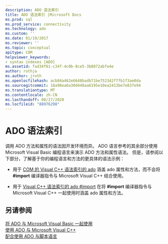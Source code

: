 ```yaml
---
description: ADO 语法索引
title: ADO 语法索引 |Microsoft Docs
ms.prod: sql
ms.prod_service: connectivity
ms.technology: ado
ms.custom: ''
ms.date: 01/19/2017
ms.reviewer: ''
ms.topic: conceptual
apitype: COM
helpviewer_keywords:
- syntax indexes [ADO]
ms.assetid: fad34f61-c34f-4c0b-8ce5-3b8872abfe4e
author: rothja
ms.author: jroth
ms.openlocfilehash: acb84a462e6648badb71be752342f7fb1f3ae0da
ms.sourcegitcommit: 18a98ea6a30d448aa6195e10ea2413be7e837e94
ms.translationtype: MT
ms.contentlocale: zh-CN
ms.lasthandoff: 08/27/2020
ms.locfileid: "88976298"
---
```

# <a name="ado-syntax-indexes"></a>ADO 语法索引
调用 ADO 方法和属性的语法因开发环境而异。 ADO 语言参考的其余部分使用 Microsoft Visual Basic 编程语言来演示 ADO 方法和属性语法。 但是，请参阅以下部分，了解基于你的编程语言和方法的更具体的语法示例：  
  
-   用于 [COM 的 Visual C++ 语法索引的 ado](./ado-for-visual-c-syntax-index-for-com.md) 涵盖 ado 属性和方法，而不会将 **#import** 编译器指令与 Microsoft Visual C++ 结合使用。  
  
-   用于 [Visual C++ 语法索引的 ado #import](./ado-for-visual-c-syntax-index-with-sharpimport.md) 在将 **#import** 编译器指令与 Microsoft Visual C++ 一起使用时涵盖 ado 属性和方法。  
  
## <a name="see-also"></a>另请参阅  
 [将 ADO 与 Microsoft Visual Basic 一起使用](../../guide/appendixes/using-ado-with-microsoft-visual-basic.md)   
 [使用 ADO 与 Microsoft Visual C++](../../guide/appendixes/using-ado-with-microsoft-visual-c.md)   
 [配合使用 ADO 与脚本语言](../../guide/appendixes/using-ado-with-scripting-languages.md)